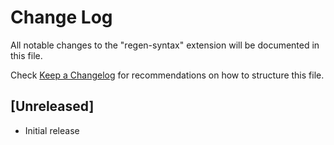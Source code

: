 # Change Log

All notable changes to the "regen-syntax" extension will be documented in this file.

Check [Keep a Changelog](http://keepachangelog.com/) for recommendations on how to structure this file.

## [Unreleased]

- Initial release
